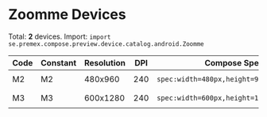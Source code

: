 # Zoomme Devices

Total: **2** devices. Import: `import se.premex.compose.preview.device.catalog.android.Zoomme`

| Code | Constant | Resolution | DPI | Compose Spec | Preview Usage |
|------|----------|------------|-----|-------------|---------------|
| M2 | M2 | 480x960 | 240 | `spec:width=480px,height=960px,dpi=240` | `@Preview(device = Zoomme.M2)` |
| M3 | M3 | 600x1280 | 240 | `spec:width=600px,height=1280px,dpi=240` | `@Preview(device = Zoomme.M3)` |

<!-- Generated automatically. Do not edit manually. -->
